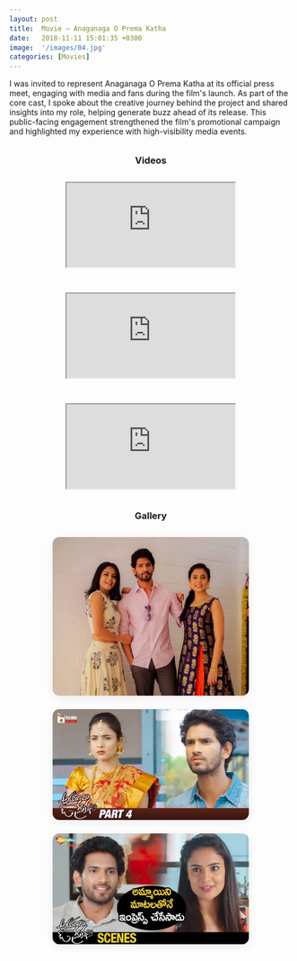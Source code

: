 ```yaml
---
layout: post
title:  Movie – Anaganaga O Prema Katha
date:   2018-11-11 15:01:35 +0300
image:  '/images/04.jpg'
categories: [Movies]
---
```


I was invited to represent Anaganaga O Prema Katha at its official press meet, engaging with media and fans during the film's launch. As part of the core cast, I spoke about the creative journey behind the project and shared insights into my role, helping generate buzz ahead of its release. This public-facing engagement strengthened the film's promotional campaign and highlighted my experience with high-visibility media events.

<style>
.image-gallery {
  display: flex;
  flex-wrap: wrap;
  justify-content: center;
  gap: 24px;
  margin: 2em 0;
}
.image-gallery img {
  border-radius: 12px;
  box-shadow: 0 4px 16px rgba(0,0,0,0.08);
  max-width: 100%;
  width: 350px;
  height: auto;
  transition: box-shadow 0.2s;
}
.image-gallery img:hover {
  box-shadow: 0 8px 32px rgba(0,0,0,0.16);
}
@media (max-width: 800px) {
  .image-gallery {
    flex-direction: column;
    align-items: center;
    gap: 16px;
  }
  .image-gallery img {
    width: 98vw;
    min-width: 0;
  }
}
.video-gallery {
  display: flex;
  flex-wrap: wrap;
  justify-content: center;
  gap: 40px;
  margin: 2em 0;
}
</style>

<h3 style="text-align:center; margin-top:2em;">Videos</h3>
<div class="video-gallery">
  <!-- <div class="video-container">
    <iframe src="https://www.youtube.com/embed/FJhSnCSRtXM" allow="accelerometer; autoplay; clipboard-write; encrypted-media; gyroscope; picture-in-picture" allowfullscreen></iframe>
  </div> -->
  <div class="video-container">
    <iframe src="https://www.youtube.com/embed/4do4zp2s5yo" allow="accelerometer; autoplay; clipboard-write; encrypted-media; gyroscope; picture-in-picture" allowfullscreen></iframe>
  </div>
  <div class="video-container">
    <iframe src="https://www.youtube.com/embed/RwbbGZAXpcE" allow="accelerometer; autoplay; clipboard-write; encrypted-media; gyroscope; picture-in-picture" allowfullscreen></iframe>
  </div>
  <div class="video-container">
    <iframe src="https://www.youtube.com/embed/bN0db6EqmdE" allow="accelerometer; autoplay; clipboard-write; encrypted-media; gyroscope; picture-in-picture" allowfullscreen></iframe>
  </div>
</div>

<h3 style="text-align:center; margin-top:2em;">Gallery</h3>
<div class="image-gallery">
  <img src="/images/38.jpg" alt="Anaganaga O Prema Katha - Image 1">
  <img src="/images/39.jpg" alt="Anaganaga O Prema Katha - Image 2">
  <img src="/images/40.jpg" alt="Anaganaga O Prema Katha - Image 3">
</div>


